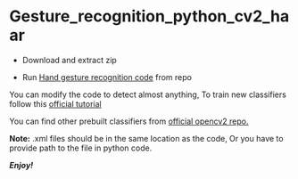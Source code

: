 # Gesture_recognition_python_cv2_haar

* Download and extract zip

* Run [Hand gesture recognition code](https://github.com/dhanuzch/Gesture_recognition_python_cv2_haar/blob/master/Hand%20Gesture%20recognition%20python_cv2_haar) from repo


You can modify the code to detect almost anything, To train new classifiers follow this [official tutorial](https://docs.opencv.org/2.4/doc/user_guide/ug_traincascade.html)

You can find other prebuilt classifiers from [official opencv2 repo.](https://github.com/opencv/opencv/tree/master/data/haarcascades)

**Note:** .xml files should be in the same location as the code, Or you have to provide path to the file in python code.

***Enjoy!***


